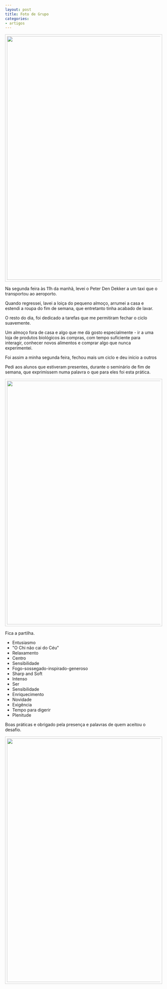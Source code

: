```yaml
---
layout: post
title: Foto de Grupo 
categories:
- artigos
---
```


<p align="center"><img src="http://lourencoazevedo.com/pimagens/2015-04-30-1.jpg" style="border: 1px solid #ccc; padding: 5px; width: 800px"></p>

Na segunda feira às 11h da manhã, levei o Peter Den Dekker a um taxi que o transportou ao aeroporto. 

Quando regressei, lavei a loiça do pequeno almoço, arrumei a casa e estendi a roupa do fim de semana, que entretanto tinha acabado de lavar. 

O resto do dia, foi dedicado a tarefas que me permitiram fechar o ciclo suavemente.  

Um almoço fora de casa e algo que me dá gosto especialmente - ir a uma loja de produtos biológicos às compras, com tempo suficiente para interagir, conhecer novos alimentos e comprar algo que nunca experimentei. 

Foi assim a minha segunda feira, fechou mais um ciclo e deu início a outros

Pedi aos alunos que estiveram presentes, durante o seminário de fim de semana, que exprimissem numa palavra o que para eles foi esta prática. 

<p align="center"><img src="http://lourencoazevedo.com/pimagens/2015-04-30-2.jpg" style="border: 1px solid #ccc; padding: 5px; width: 800px"></p>

Fica a partilha. 

+ Entusiasmo
+ "O Chi não cai do Céu"
+ Relaxamento
+ Centro
+ Sensibilidade
+ Fogo-sossegado-inspirado-generoso
+ Sharp and Soft 
+ Intenso
+ Ser
+ Sensibilidade
+ Enriquecimento
+ Novidade
+ Exigência
+ Tempo para digerir
+ Plenitude

Boas práticas e obrigado pela presença e palavras de quem aceitou o desafio. 

<p align="center"><img src="http://lourencoazevedo.com/pimagens/2015-04-30-3.jpg" style="border: 1px solid #ccc; padding: 5px; width: 800px"></p>